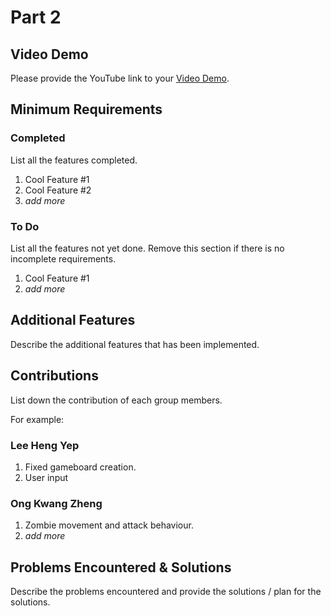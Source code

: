 # Part 2

## Video Demo

Please provide the YouTube link to your [Video Demo](https://youtube.com).

## Minimum Requirements

### Completed

List all the features completed.

1. Cool Feature #1
2. Cool Feature #2
3. *add more*

### To Do

List all the features not yet done. Remove this section if there is no incomplete requirements.

1. Cool Feature #1
2. *add more*

## Additional Features

Describe the additional features that has been implemented.

## Contributions

List down the contribution of each group members.

For example:

### Lee Heng Yep

1. Fixed gameboard creation.
2. User input

### Ong Kwang Zheng

1. Zombie movement and attack behaviour.
2. *add more*



## Problems Encountered & Solutions

Describe the problems encountered and provide the solutions / plan for the solutions.
